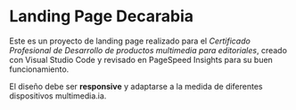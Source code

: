 # Landing Page Decarabia

Este es un proyecto de landing page realizado para el *Certificado Profesional de Desarrollo de productos multimedia para editoriales*, creado con Visual Studio Code y revisado en PageSpeed Insights para su buen funcionamiento.

El diseño debe ser **responsive** y adaptarse a la medida de diferentes dispositivos multimedia.ia.
